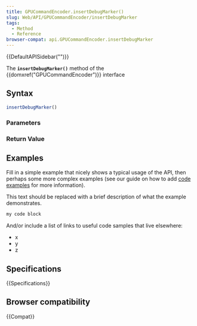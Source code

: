 ```yaml
---
title: GPUCommandEncoder.insertDebugMarker()
slug: Web/API/GPUCommandEncoder/insertDebugMarker
tags:
  - Method
  - Reference
browser-compat: api.GPUCommandEncoder.insertDebugMarker
---
```

{{DefaultAPISidebar("")}}

The **`insertDebugMarker()`** method of the {{domxref("GPUCommandEncoder")}} interface 

## Syntax

```js
insertDebugMarker()
```

### Parameters



### Return Value



## Examples

Fill in a simple example that nicely shows a typical usage of the API, then perhaps some more complex examples (see our guide on how to add [code examples](/en-US/docs/MDN/Contribute/Structures/Code_examples) for more information).

This text should be replaced with a brief description of what the example demonstrates.

```js
my code block
```

And/or include a list of links to useful code samples that live elsewhere:

*   x
*   y
*   z

## Specifications

{{Specifications}}

## Browser compatibility

{{Compat}}

